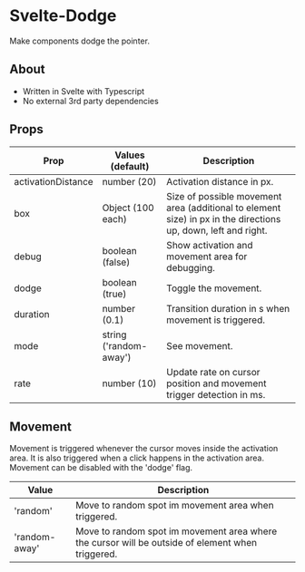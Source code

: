 # Svelte-Dodge

Make components dodge the pointer.

## About

- Written in Svelte with Typescript
- No external 3rd party dependencies

## Props

| Prop | Values (default)|Description|
|-----|---------------|--------------|
|activationDistance|number (20)|Activation distance in px.|
|box|Object (100 each)|Size of possible movement area (additional to element size) in px in the directions up, down, left and right.|
|debug|boolean (false)|Show activation and movement area for debugging.|
|dodge|boolean (true)|Toggle the movement.|
|duration|number (0.1)|Transition duration in s when movement is triggered.|
|mode|string ('random-away')|See movement.|
|rate|number (10)|Update rate on cursor position and movement trigger detection in ms.|

## Movement

Movement is triggered whenever the cursor moves inside the activation area. It is also triggered when a click happens in the activation area. Movement can be disabled with the 'dodge' flag.

| Value |Description|
|-----|--------------|
|'random'|Move to random spot im movement area when triggered.|
|'random-away'|Move to random spot im movement area where the cursor will be outside of element when triggered.|


